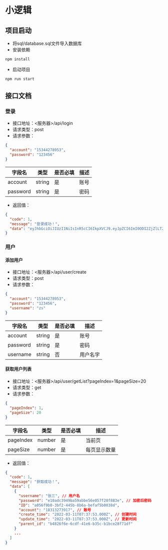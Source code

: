# 小逻辑
## 项目启动
* 将sql/database.sql文件导入数据库
* 安装依赖
```bash
npm install 
```
* 启动项目
```bash
npm run start
```

## 接口文档
### 登录

* 接口地址：<服务器>/api/login
* 请求类型：post
* 请求参数：

```json
{
  "account": "15344278953",
  "password": "123456"
}
```

| 字段名      | 类型     | 是否必填 | 描述   |
|----------|--------|------|------|
| account  | string | 是    | 账号   |
| password | string | 是    | 密码   |
* 返回值：

```json
{
  "code": 1,
  "message": "登录成功！",
  "data": "eyJhbGciOiJIUzI1NiIsInR5cCI6IkpXVCJ9.eyJpZCI6ImI0ODI2ZjZlLTZjZGYtNDFlNi1iMzVjLWIxYmNlMjhmNzFkZiIsInJvbGUiOlt7ImdvcnVwX25hbWUiOiLnrqHnkIblkZgiLCJnb3J1cF9pZCI6ImQ2YWI3M2UyLWFlNjAtNDZjNC1hYzRiLTUxYWYzZTkxMjYwMiJ9XSwiaWF0IjoxNjQ2OTY4NDk4LCJleHAiOjE2NDcwNTQ4OTh9.01-jJ0vaR00IwkImRKVkdSajQLYExlBBCpraYVMFaA0"
}
```

### 用户

#### 添加用户

* 接口地址：<服务器>/api/user/create
* 请求类型：post
* 请求参数：


```json
{
  "account": "15344278953",
  "password": "123456",
  "username": "zs"
}
```

| 字段名      | 类型     | 是否必填 | 描述   |
|----------|--------|------|------|
| account  | string | 是    | 账号   |
| password | string | 是    | 密码   |
| username | string | 否    | 用户名字 |


#### 获取用户列表

* 接口地址：<服务器>/api/user/getList?pageIndex=1&pageSize=20
* 请求类型：get
* 请求参数：
```json
{
  "pageIndex": 1,
  "pageSize": 20
}
```

| 字段名       | 类型     | 是否必填 | 描述     |
|-----------|--------|------|--------|
| pageIndex | number | 是    | 当前页    |
| pageSize  | number | 是    | 每页显示数量 |

* 返回值：
```json
{
  "code": 1,
  "message": "获取成功！",
  "data": [
    {
      "username": "张三", // 用户名
      "password": "e10adc3949ba59abbe56e057f20f883e", // 加密后密码
      "ID": "a056f9b0-3bf2-445b-8b6a-befaf5b0038d",
      "account": "18313273917", // 账号
      "create_time": "2022-03-11T07:37:53.000Z", // 创建时间
      "update_time": "2022-03-11T07:37:53.000Z", // 更新时间
      "parent_id": "b4826f6e-6cdf-41e6-b35c-b1bce28f71df"
    }
    ...
  ]
}
```

